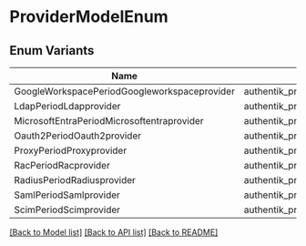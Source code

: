 # ProviderModelEnum

## Enum Variants

| Name | Value |
|---- | -----|
| GoogleWorkspacePeriodGoogleworkspaceprovider | authentik_providers_google_workspace.googleworkspaceprovider |
| LdapPeriodLdapprovider | authentik_providers_ldap.ldapprovider |
| MicrosoftEntraPeriodMicrosoftentraprovider | authentik_providers_microsoft_entra.microsoftentraprovider |
| Oauth2PeriodOauth2provider | authentik_providers_oauth2.oauth2provider |
| ProxyPeriodProxyprovider | authentik_providers_proxy.proxyprovider |
| RacPeriodRacprovider | authentik_providers_rac.racprovider |
| RadiusPeriodRadiusprovider | authentik_providers_radius.radiusprovider |
| SamlPeriodSamlprovider | authentik_providers_saml.samlprovider |
| ScimPeriodScimprovider | authentik_providers_scim.scimprovider |


[[Back to Model list]](../README.md#documentation-for-models) [[Back to API list]](../README.md#documentation-for-api-endpoints) [[Back to README]](../README.md)


